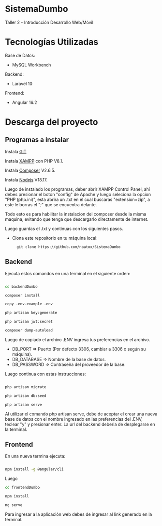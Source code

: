 # SistemaDumbo
Taller 2 - Introducción Desarrollo Web/Móvil


Tecnologías Utilizadas
================================================================================================================
Base de Datos:
- MySQL Workbench
  
Backend:
- Laravel 10
  
Frontend:
- Angular 16.2

Descarga del proyecto
================================================================================================================
## Programas a instalar

Instala [GIT](https://git-scm.com/downloads)

Instala [XAMPP](https://www.apachefriends.org/es/index.html) con PHP V8.1.

Instala [Composer](https://getcomposer.org/download/) V2.6.5.

Instala [Nodejs](https://nodejs.org/en) V18.17.

Luego de instalado los programas, deber abrir XAMPP Control Panel, ahí debes presionar el boton "config" de Apache y luego seleciona la opcion "PHP (php.ini)", esta abrira un .txt en el cual buscaras "extension=zip", a este le borras el ";" que se encuentra delante.

Todo esto es para habilitar la instalacion del composer desde la misma maquina, evitando que tenga que descargarlo directamente de internet.

Luego guardas el .txt y continuas con los siguientes pasos.

- Clona este repositorio en tu máquina local: 

		git clone https://github.com/naatox/SistemaDumbo


## Backend
Ejecuta estos comandos en una terminal en el siguiente orden:
```bash

cd backendDumbo

composer install

copy .env.example .env

php artisan key:generate

php artisan jwt:secret

composer dump-autoload

```
Luego de copiado el archivo .ENV ingresa tus preferencias en el archivo.
- DB_PORT => Puerto (Por defecto 3306, cambiar a 3306 o según su máquina).
- DB_DATABASE => Nombre de la base de datos.
- DB_PASSWORD => Contraseña del proveedor de la base.


Luego continua con estas instrucciones:
```bash

php artisan migrate

php artisan db:seed

php artisan serve
```
Al utilizar el comando php artisan serve, debe de aceptar el crear una nueva base de datos con el nombre ingresado en las preferencias del .ENV, teclear "y" y presionar enter.
La url del backend deberia de desplegarse en la terminal.

## Frontend
En una nueva termina ejecuta:
```bash

npm install -g @angular/cli

```
Luego
```bash
cd frontendDumbo

npm install 

ng serve
```
Para ingresar a la aplicación web debes de ingresar al link generado en la terminal.
